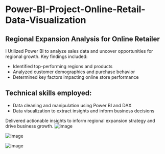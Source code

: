 # Power-BI-Project-Online-Retail-Data-Visualization
## Regional Expansion Analysis for Online Retailer

I Utilized Power BI to analyze sales data and uncover opportunities for regional growth. Key findings included:

- Identified top-performing regions and products
- Analyzed customer demographics and purchase behavior
- Determined key factors impacting online store performance

## Technical skills employed:

- Data cleaning and manipulation using Power BI and DAX
- Data visualization to extract insights and inform business decisions

Delivered actionable insights to inform regional expansion strategy and drive business growth.
![image](https://github.com/user-attachments/assets/e6a4539c-6cd4-4019-b796-4cf084c42c8b)

![image](https://github.com/user-attachments/assets/e98e925e-2ca8-4dc9-8ce2-200ad9fde138)

![image](https://github.com/user-attachments/assets/e09dc575-33e8-4c6a-89ce-88eb0224b309)



